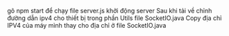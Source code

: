 gõ npm start để chạy file server.js khởi động server
Sau khi tải về chỉnh đường dẫn ipv4 cho thiết bị trong phần Utils file  SocketIO.java
Copy địa chỉ IPV4 của máy mình thay cho địa chỉ ở file SocketIO.java
